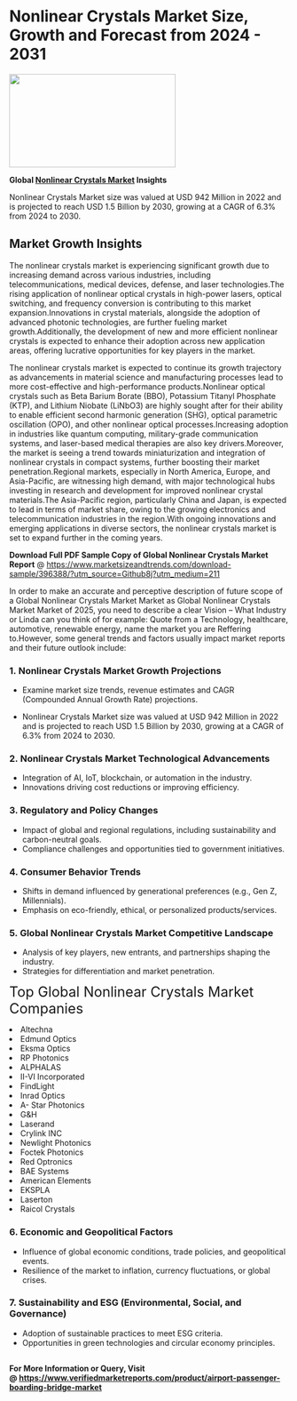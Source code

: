 <H1>Nonlinear Crystals Market Size, Growth and Forecast from 2024 - 2031</H1><img class="aligncenter size-medium wp-image-584254" src="https://thirdeyenews.in/wp-content/uploads/2024/09/Global-Market-Research-300x168.jpeg" alt="" width="300" height="168" /><p><strong>Global&nbsp;<a href="https://www.marketsizeandtrends.com/download-sample/396388/?utm_source=Github8j?utm_medium=211">Nonlinear Crystals Market</a> Insights</strong></p><p>Nonlinear Crystals Market size was valued at USD 942 Million in 2022 and is projected to reach USD 1.5 Billion by 2030, growing at a CAGR of 6.3% from 2024 to 2030.</p><p><h2>Market Growth Insights</h2> <p>The nonlinear crystals market is experiencing significant growth due to increasing demand across various industries, including telecommunications, medical devices, defense, and laser technologies.The rising application of nonlinear optical crystals in high-power lasers, optical switching, and frequency conversion is contributing to this market expansion.Innovations in crystal materials, alongside the adoption of advanced photonic technologies, are further fueling market growth.Additionally, the development of new and more efficient nonlinear crystals is expected to enhance their adoption across new application areas, offering lucrative opportunities for key players in the market.</p> <p>The nonlinear crystals market is expected to continue its growth trajectory as advancements in material science and manufacturing processes lead to more cost-effective and high-performance products.Nonlinear optical crystals such as Beta Barium Borate (BBO), Potassium Titanyl Phosphate (KTP), and Lithium Niobate (LiNbO3) are highly sought after for their ability to enable efficient second harmonic generation (SHG), optical parametric oscillation (OPO), and other nonlinear optical processes.Increasing adoption in industries like quantum computing, military-grade communication systems, and laser-based medical therapies are also key drivers.Moreover, the market is seeing a trend towards miniaturization and integration of nonlinear crystals in compact systems, further boosting their market penetration.Regional markets, especially in North America, Europe, and Asia-Pacific, are witnessing high demand, with major technological hubs investing in research and development for improved nonlinear crystal materials.The Asia-Pacific region, particularly China and Japan, is expected to lead in terms of market share, owing to the growing electronics and telecommunication industries in the region.With ongoing innovations and emerging applications in diverse sectors, the nonlinear crystals market is set to expand further in the coming years.<p><span class=""><strong>Download Full PDF Sample Copy of Global Nonlinear Crystals Market Report</strong> @ <a href="https://www.marketsizeandtrends.com/download-sample/396388/?utm_source=Github8j?utm_medium=211" target="_blank">https://www.marketsizeandtrends.com/download-sample/396388/?utm_source=Github8j?utm_medium=211</a></span></p><p>In order to make an accurate and perceptive description of future scope of a Global&nbsp;Nonlinear Crystals Market Market as Global&nbsp;Nonlinear Crystals Market Market of 2025, you need to describe a clear Vision &ndash; What Industry or Linda can you think of for example: Quote from a Technology, healthcare, automotive, renewable energy, name the market you are Reffering to.However, some general trends and factors usually impact market reports and their future outlook include:</p><h3>1.&nbsp;<strong>Nonlinear Crystals Market Growth Projections</strong></h3><ul><li>Examine market size trends, revenue estimates and CAGR (Compounded Annual Growth Rate) projections.</li><li><p>Nonlinear Crystals Market size was valued at USD 942 Million in 2022 and is projected to reach USD 1.5 Billion by 2030, growing at a CAGR of 6.3% from 2024 to 2030.</p></li></ul><h3>2.&nbsp;<strong>Nonlinear Crystals Market Technological Advancements</strong></h3><ul><li>Integration of AI, IoT, blockchain, or automation in the industry.</li><li>Innovations driving cost reductions or improving efficiency.</li></ul><h3>3.&nbsp;<strong>Regulatory and Policy Changes</strong></h3><ul><li>Impact of global and regional regulations, including sustainability and carbon-neutral goals.</li><li>Compliance challenges and opportunities tied to government initiatives.</li></ul><h3>4.&nbsp;<strong>Consumer Behavior Trends</strong></h3><ul><li>Shifts in demand influenced by generational preferences (e.g., Gen Z, Millennials).</li><li>Emphasis on eco-friendly, ethical, or personalized products/services.</li></ul><h3>5.&nbsp;<strong>Global Nonlinear Crystals Market Competitive Landscape</strong></h3><ul><li>Analysis of key players, new entrants, and partnerships shaping the industry.</li><li>Strategies for differentiation and market penetration.</li></ul><p data-pm-slice="1 1 []"><span style="color: inherit; font-family: inherit; font-size: 25px;">Top Global Nonlinear Crystals Market Companies</span></p><div class="" data-test-id=""><p><li>Altechna</li><li> Edmund Optics</li><li> Eksma Optics</li><li> RP Photonics</li><li> ALPHALAS</li><li> II-VI Incorporated</li><li> FindLight</li><li> Inrad Optics</li><li> A- Star Photonics</li><li> G&H</li><li> Laserand</li><li> Crylink INC</li><li> Newlight Photonics</li><li> Foctek Photonics</li><li> Red Optronics</li><li> BAE Systems</li><li> American Elements</li><li> EKSPLA</li><li> Laserton</li><li> Raicol Crystals</li></p></div><h3>6.&nbsp;<strong>Economic and Geopolitical Factors</strong></h3><ul><li>Influence of global economic conditions, trade policies, and geopolitical events.</li><li>Resilience of the market to inflation, currency fluctuations, or global crises.</li></ul><h3>7.&nbsp;<strong>Sustainability and ESG (Environmental, Social, and Governance)</strong></h3><ul><li>Adoption of sustainable practices to meet ESG criteria.</li><li>Opportunities in green technologies and circular economy principles.</li></ul><h2><strong style="font-size: 14px;">For More Information or Query, Visit @&nbsp;</strong><a style="background-color: #ffffff; font-size: 14px;" href="https://www.marketsizeandtrends.com/report/nonlinear-crystals-market/" target="_blank">https://www.verifiedmarketreports.com/product/airport-passenger-boarding-bridge-market</a></h2>
